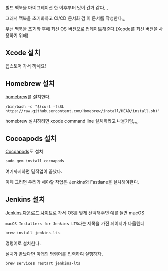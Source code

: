 빌드 맥북을 마이그레이션 한 이후부터 맛이 간거 같다,,,

그래서 맥북을 초기화하고 CI/CD 문서화 겸 이 문서를 작성한다,,,

우선 맥북을 초기화 후에 최신 OS 버전으로 업데이트해준다.(Xcode를 최신 버전을 사용하기 위해)
## Xcode 설치
앱스토어 가서 하세요!
## Homebrew 설치
[homebrew](https://brew.sh)를 설치한다.
```shell
/bin/bash -c "$(curl -fsSL https://raw.githubusercontent.com/Homebrew/install/HEAD/install.sh)"
```
homebrew 설치하려면 xcode command line 설치하라고 나올거임,,,,

## Cocoapods 설치
[Cocoapods](https://cocoapods.org)도 설치
```shell
sudo gem install cocoapods
```
여기까지하면 밑작업이 끝났다.

이제 그러면 우리가 해야할 작업은 Jenkins와 Fastlane을 설치해야한다.
## Jenkins 설치
[Jenkins 다운로드 사이트](https://www.jenkins.io/download/)로 가서 OS를 맞게 선택해주면 예를 들면 macOS 

`macOS Installers for Jenkins LTS`라는 제목을 가진 페이지가 나올텐데
```shell
brew install jenkins-lts
```
명령어로 설치한다.

설치가 끝났다면 아래의 명령어를 입력하여 실행하자.
```shell
brew services restart jenkins-lts
```